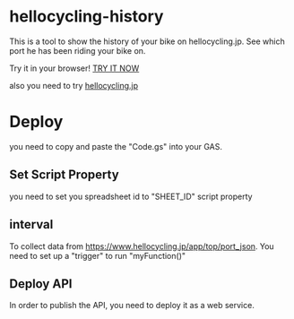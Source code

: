 # hellocycling-history
This is a tool to show the history of your bike on hellocycling.jp. See which port he has been riding your bike on.

Try it in your browser! [TRY IT NOW](https://freddiefujiwara.github.io/hellocycling-history/)

also you need to try  [hellocycling.jp](https://www.hellocycling.jp/app/top)

# Deploy
you need to copy and paste the "Code.gs" into your GAS.

## Set Script Property 
you need to set you spreadsheet id to "SHEET_ID" script property

## interval 
To collect data from https://www.hellocycling.jp/app/top/port_json.
You need to set up a "trigger" to run "myFunction()"

## Deploy API 
In order to publish the API, you need to deploy it as a web service.
